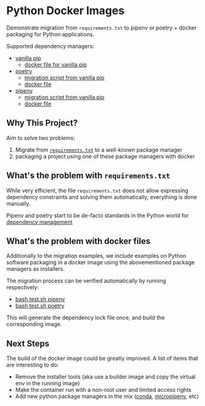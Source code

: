 # Python Docker Images

Demonstrate migration from `requirements.txt` to pipenv or poetry + docker packaging for Python applications.

Supported dependency managers:

- [vanilla pip](https://pip.pypa.io/en/stable/)
  - [docker file for vanilla pip](./Dockerfile.vanilla-pip)
- [poetry](https://python-poetry.org/)
  - [migration script from vanilla pip](./migrate_poetry.sh)
  - [docker file](./Dockerfile.poetry)
- [pipenv](https://pipenv.pypa.io/en/latest/)
  - [migration script from vanilla pip](./migrate_pipenv.sh)
  - [docker file](./Dockerfile.pipenv)

## Why This Project?

Aim to solve two problems:

1. Migrate from [`requirements.txt`](https://learnpython.com/blog/python-requirements-file/)
to a well-known package manager
2. packaging a project using one of these package managers with docker

## What's the problem with `requirements.txt`

While very efficient, the file `requirements.txt`
does not allow expressing dependency constraints and solving them
automatically, everything is done manually. 

Pipenv and poetry start to be de-facto standards in the Python world for
[dependency management](https://packaging.python.org/en/latest/tutorials/managing-dependencies/)

## What's the problem with docker files

Additionally to the migration examples, we include examples on Python software packaging
in a docker image using the abovementioned package managers as installers.

The migration process can be verified automatically by running respectively:

- [bash test.sh pipenv](./test.sh)
- [bash test.sh poetry](./test.sh)

This will generate the dependency lock file once, and build the corresponding image.

## Next Steps

The build of the docker image could be greatly improved. A list of items that are interesting to do:

- Remove the installer tools (aka use a builder image and copy the virtual env in the running image)
- Make the container run with a non-root user and limited access rights
- Add new python package managers in the mix ([conda](https://docs.conda.io/en/latest/), [micropipenv](https://github.com/thoth-station/micropipenv), etc)
